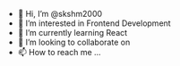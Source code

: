 - 👋 Hi, I’m @skshm2000
- 👀 I’m interested in Frontend Development
- 🌱 I’m currently learning React
- 💞️ I’m looking to collaborate on 
- 📫 How to reach me ...

<!---
skshm2000/skshm2000 is a ✨ special ✨ repository because its `README.md` (this file) appears on your GitHub profile.
You can click the Preview link to take a look at your changes.
--->
